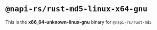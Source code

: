 # `@napi-rs/rust-md5-linux-x64-gnu`

This is the **x86_64-unknown-linux-gnu** binary for `@napi-rs/rust-md5`

